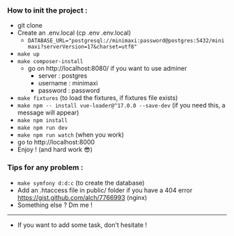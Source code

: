 ### How to init the project :
- git clone
- Create an .env.local (cp .env .env.local)
  - ```DATABASE_URL="postgresql://minimaxi:password@postgres:5432/minimaxi?serverVersion=17&charset=utf8"```
- ```make up```
- ```make composer-install```
  - go on http://localhost:8080/ if you want to use adminer
    - server : postgres
    - username : minimaxi
    - password : password
- ```make fixtures``` (to load the fixtures, if fixtures file exists)
- ```make npm -- install vue-loader@^17.0.0 --save-dev``` (if you need this, a message will appear)
- ```make npm install```
- ```make npm run dev```
- ```make npm run watch``` (when you work)
- go to http://localhost:8000
- Enjoy ! (and hard work 😎)


### Tips for any problem :
- ```make symfony d:d:c``` (to create the database)
- Add an .htaccess file in public/ folder if you have a 404 error https://gist.github.com/alch/7766993 (nginx)
- Something else ? Dm me !

---

- If you want to add some task, don't hesitate !
